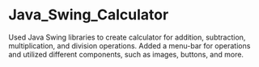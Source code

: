 # Java_Swing_Calculator
Used Java Swing libraries to create calculator for addition, subtraction, multiplication, and division operations. Added a menu-bar for operations and utilized different components, such as images, buttons, and more.
